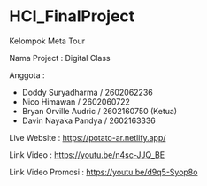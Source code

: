 # HCI_FinalProject

Kelompok Meta Tour


Nama Project : Digital Class

Anggota :
- Doddy Suryadharma / 2602062236
- Nico Himawan / 2602060722
- Bryan Orville Audric / 2602160750 (Ketua)
- Davin Nayaka Pandya / 2602163336

Live Website : https://potato-ar.netlify.app/ 

Link Video : https://youtu.be/n4sc-JJQ_BE 

Link Video Promosi : https://youtu.be/d9q5-Syop8o 
